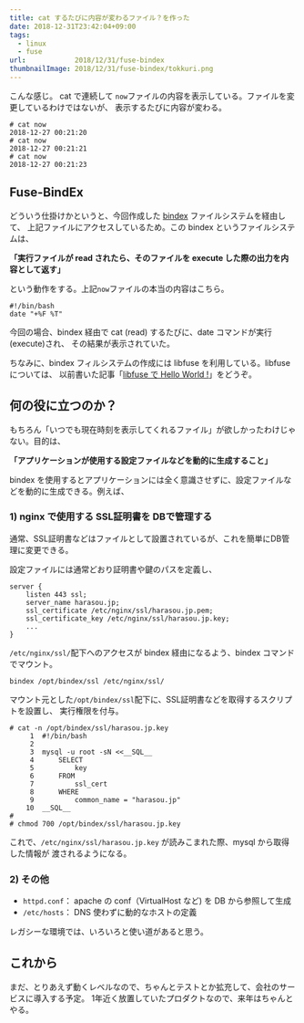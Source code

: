 ```yaml
---
title: cat するたびに内容が変わるファイル？を作った 
date: 2018-12-31T23:42:04+09:00
tags:
  - linux
  - fuse
url:            2018/12/31/fuse-bindex
thumbnailImage: 2018/12/31/fuse-bindex/tokkuri.png
---
```


こんな感じ。
cat で連続して `now`ファイルの内容を表示している。ファイルを変更しているわけではないが、 
表示するたびに内容が変わる。

<!--more-->

```
# cat now
2018-12-27 00:21:20
# cat now
2018-12-27 00:21:21
# cat now
2018-12-27 00:21:23
```

Fuse-BindEx
-----------------------------------------------------------------------------------
どういう仕掛けかというと、今回作成した [bindex] ファイルシステムを経由して、
上記ファイルにアクセスしているため。この bindex というファイルシステムは、

**「実行ファイルが read されたら、そのファイルを execute した際の出力を内容として返す」**

という動作をする。上記`now`ファイルの本当の内容はこちら。

```
#!/bin/bash
date "+%F %T"
```

今回の場合、bindex 経由で cat (read) するたびに、date コマンドが実行(execute)され、
その結果が表示されていた。

ちなみに、bindex フィルシステムの作成には libfuse を利用している。libfuse については、
以前書いた記事「[libfuse で Hello World !][libfuse]」をどうぞ。


何の役に立つのか？
-----------------------------------------------------------------------------------
もちろん「いつでも現在時刻を表示してくれるファイル」が欲しかったわけじゃない。目的は、

**「アプリケーションが使用する設定ファイルなどを動的に生成すること」**

bindex を使用するとアプリケーションには全く意識させずに、設定ファイルなどを動的に生成できる。例えば、


### 1) nginx で使用する SSL証明書を DBで管理する

通常、SSL証明書などはファイルとして設置されているが、これを簡単にDB管理に変更できる。


設定ファイルには通常どおり証明書や鍵のパスを定義し、

```
server {
    listen 443 ssl;
    server_name harasou.jp;
    ssl_certificate /etc/nginx/ssl/harasou.jp.pem;
    ssl_certificate_key /etc/nginx/ssl/harasou.jp.key;
    ...
}
```

`/etc/nginx/ssl/`配下へのアクセスが bindex 経由になるよう、bindex コマンドでマウント。

```
bindex /opt/bindex/ssl /etc/nginx/ssl/
```

マウント元とした`/opt/bindex/ssl`配下に、SSL証明書などを取得するスクリプトを設置し、
実行権限を付与。

```
# cat -n /opt/bindex/ssl/harasou.jp.key
     1	#!/bin/bash
     2
     3	mysql -u root -sN <<__SQL__
     4	    SELECT
     5	        key
     6	    FROM
     7	        ssl_cert
     8	    WHERE
     9	        common_name = "harasou.jp"
    10	__SQL__
#
# chmod 700 /opt/bindex/ssl/harasou.jp.key
```

これで、`/etc/nginx/ssl/harasou.jp.key` が読みこまれた際、mysql から取得した情報が
渡されるようになる。


### 2) その他

- `httpd.conf`： apache の conf（VirtualHost など) を DB から参照して生成
- `/etc/hosts`： DNS 使わずに動的なホストの定義


レガシーな環境では、いろいろと使い道があると思う。


これから
-----------------------------------------------------------------------------------
まだ、とりあえず動くレベルなので、ちゃんとテストとか拡充して、会社のサービスに導入する予定。
1年近く放置していたプロダクトなので、来年はちゃんとやる。


<!--links-->
[libfuse]: https://harasou.jp/2017/12/04/fuse/
[bindex]: https://github.com/harasou/fuse-bindex
